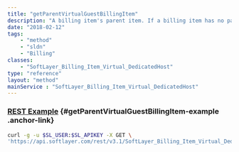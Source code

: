 ```yaml
---
title: "getParentVirtualGuestBillingItem"
description: "A billing item's parent item. If a billing item has no parent item then this value is null."
date: "2018-02-12"
tags:
    - "method"
    - "sldn"
    - "Billing"
classes:
    - "SoftLayer_Billing_Item_Virtual_DedicatedHost"
type: "reference"
layout: "method"
mainService : "SoftLayer_Billing_Item_Virtual_DedicatedHost"
---
```


### [REST Example](#getParentVirtualGuestBillingItem-example) <a href="/article/rest/"><i class="fas fa-question"></i></a> {#getParentVirtualGuestBillingItem-example .anchor-link} 
```bash
curl -g -u $SL_USER:$SL_APIKEY -X GET \
'https://api.softlayer.com/rest/v3.1/SoftLayer_Billing_Item_Virtual_DedicatedHost/{SoftLayer_Billing_Item_Virtual_DedicatedHostID}/getParentVirtualGuestBillingItem'
```
